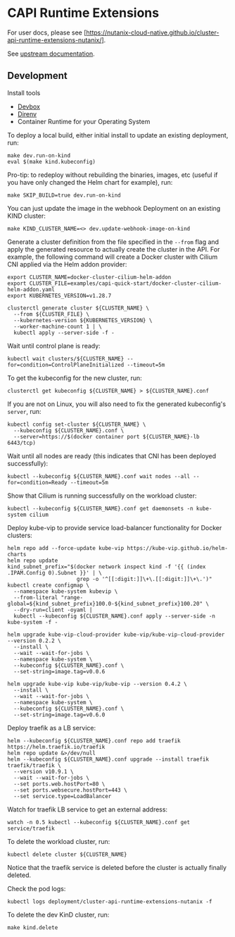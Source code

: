 <!--
 Copyright 2023 D2iQ, Inc. All rights reserved.
 SPDX-License-Identifier: Apache-2.0
 -->

# CAPI Runtime Extensions

For user docs, please see [https://nutanix-cloud-native.github.io/cluster-api-runtime-extensions-nutanix/].

See [upstream documentation](https://cluster-api.sigs.k8s.io/tasks/experimental-features/runtime-sdk/index.html).

## Development

Install tools

- [Devbox](https://github.com/jetpack-io/devbox?tab=readme-ov-file#installing-devbox)
- [Direnv](https://direnv.net/docs/installation.html)
- Container Runtime for your Operating System

To deploy a local build, either initial install to update an existing deployment, run:

```shell
make dev.run-on-kind
eval $(make kind.kubeconfig)
```

Pro-tip: to redeploy without rebuilding the binaries, images, etc (useful if you have only changed the Helm chart for
example), run:

```shell
make SKIP_BUILD=true dev.run-on-kind
```

You can just update the image in the webhook Deployment on an existing KIND cluster:

```shell
make KIND_CLUSTER_NAME=<> dev.update-webhook-image-on-kind
```

Generate a cluster definition from the file specified in the `--from` flag
and apply the generated resource to actually create the cluster in the API.
For example, the following command will create a Docker cluster with Cilium CNI applied via the Helm addon provider:

```shell
export CLUSTER_NAME=docker-cluster-cilium-helm-addon
export CLUSTER_FILE=examples/capi-quick-start/docker-cluster-cilium-helm-addon.yaml
export KUBERNETES_VERSION=v1.28.7
```

```shell
clusterctl generate cluster ${CLUSTER_NAME} \
  --from ${CLUSTER_FILE} \
  --kubernetes-version ${KUBERNETES_VERSION} \
  --worker-machine-count 1 | \
  kubectl apply --server-side -f -
```

Wait until control plane is ready:

```shell
kubectl wait clusters/${CLUSTER_NAME} --for=condition=ControlPlaneInitialized --timeout=5m
```

To get the kubeconfig for the new cluster, run:

```shell
clusterctl get kubeconfig ${CLUSTER_NAME} > ${CLUSTER_NAME}.conf
```

If you are not on Linux, you will also need to fix the generated kubeconfig's `server`, run:

```shell
kubectl config set-cluster ${CLUSTER_NAME} \
  --kubeconfig ${CLUSTER_NAME}.conf \
  --server=https://$(docker container port ${CLUSTER_NAME}-lb 6443/tcp)
```

Wait until all nodes are ready (this indicates that CNI has been deployed successfully):

```shell
kubectl --kubeconfig ${CLUSTER_NAME}.conf wait nodes --all --for=condition=Ready --timeout=5m
```

Show that Cilium is running successfully on the workload cluster:

```shell
kubectl --kubeconfig ${CLUSTER_NAME}.conf get daemonsets -n kube-system cilium
```

Deploy kube-vip to provide service load-balancer functionality for Docker clusters:

```shell
helm repo add --force-update kube-vip https://kube-vip.github.io/helm-charts
helm repo update
kind_subnet_prefix="$(docker network inspect kind -f '{{ (index .IPAM.Config 0).Subnet }}' | \
                      grep -o '^[[:digit:]]\+\.[[:digit:]]\+\.')"
kubectl create configmap \
  --namespace kube-system kubevip \
  --from-literal "range-global=${kind_subnet_prefix}100.0-${kind_subnet_prefix}100.20" \
  --dry-run=client -oyaml |
  kubectl --kubeconfig ${CLUSTER_NAME}.conf apply --server-side -n kube-system -f -

helm upgrade kube-vip-cloud-provider kube-vip/kube-vip-cloud-provider --version 0.2.2 \
  --install \
  --wait --wait-for-jobs \
  --namespace kube-system \
  --kubeconfig ${CLUSTER_NAME}.conf \
  --set-string=image.tag=v0.0.6

helm upgrade kube-vip kube-vip/kube-vip --version 0.4.2 \
  --install \
  --wait --wait-for-jobs \
  --namespace kube-system \
  --kubeconfig ${CLUSTER_NAME}.conf \
  --set-string=image.tag=v0.6.0
```

Deploy traefik as a LB service:

```shell
helm --kubeconfig ${CLUSTER_NAME}.conf repo add traefik https://helm.traefik.io/traefik
helm repo update &>/dev/null
helm --kubeconfig ${CLUSTER_NAME}.conf upgrade --install traefik traefik/traefik \
  --version v10.9.1 \
  --wait --wait-for-jobs \
  --set ports.web.hostPort=80 \
  --set ports.websecure.hostPort=443 \
  --set service.type=LoadBalancer
```

Watch for traefik LB service to get an external address:

```shell
watch -n 0.5 kubectl --kubeconfig ${CLUSTER_NAME}.conf get service/traefik
```

To delete the workload cluster, run:

```shell
kubectl delete cluster ${CLUSTER_NAME}
```

Notice that the traefik service is deleted before the cluster is actually finally deleted.

Check the pod logs:

```shell
kubectl logs deployment/cluster-api-runtime-extensions-nutanix -f
```

To delete the dev KinD cluster, run:

```shell
make kind.delete
```
